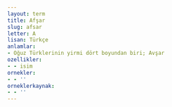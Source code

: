 ```yaml
---
layout: term
title: Afşar
slug: afsar
letter: A
lisan: Türkçe
anlamlar:
- Oğuz Türklerinin yirmi dört boyundan biri; Avşar
ozellikler:
- - isim
ornekler:
- - ''
orneklerkaynak:
- - ''
---
```


